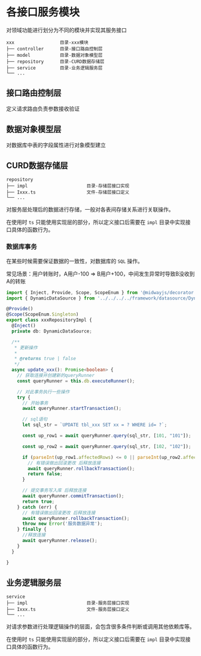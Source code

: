 # 各接口服务模块

对领域功能进行划分为不同的模块并实现其服务接口

```text
xxx                 目录-xxx模块
├── controller      目录-接口路由控制层
├── model           目录-数据对象模型层
├── repository      目录-CURD数据存储层
├── service         目录-业务逻辑服务层
└── ...
```

## 接口路由控制层

定义请求路由负责参数接收验证

## 数据对象模型层

对数据库中表的字段属性进行对象模型建立

## CURD数据存储层

```text
repository
├── impl                      目录-存储层接口实现
├── Ixxx.ts                   文件-存储层接口定义
└── ...
```

对服务层处理后的数据进行存储，一般对各表间存储关系进行关联操作。

在使用时 `ts` 只能使用实现层的部分，所以定义接口后需要在 `impl` 目录中实现接口具体的函数行为。

### 数据库事务

在某些时候需要保证数据的一致性，对数据库的 `SQL` 操作。

常见场景：用户转账时，A用户-100 => B用户+100，中间发生异常时导致B没收到A的转账

```ts
import { Inject, Provide, Scope, ScopeEnum } from '@midwayjs/decorator';
import { DynamicDataSource } from '../../../../framework/datasource/DynamicDataSource';

@Provide()
@Scope(ScopeEnum.Singleton)
export class xxxRepositoryImpl {
  @Inject()
  private db: DynamicDataSource;

  /**
   * 更新操作
   * 
   * @returns true | false
   */
  async update_xxx(): Promise<boolean> {
    // 获取连接并创建新的queryRunner
    const queryRunner = this.db.executeRunner();

    // 对此事务执行一些操作
    try {
      // 开始事务
      await queryRunner.startTransaction();

      // sql语句
      let sql_str = `UPDATE tbl_xxx SET xx = ? WHERE id= ?`;

      const up_row1 = await queryRunner.query(sql_str, [101, "101"]);

      const up_row2 = await queryRunner.query(sql_str, [102, "102"]);

      if (parseInt(up_row1.affectedRows) <= 0 || parseInt(up_row2.affectedRows) <= 0) {
        // 有错误做出回滚更改 后释放连接
        await queryRunner.rollbackTransaction();
        return false;
      }

      // 提交事务写入库 后释放连接
      await queryRunner.commitTransaction();
      return true;
    } catch (err) {
      // 有错误做出回滚更改 后释放连接
      await queryRunner.rollbackTransaction();
      throw new Error('服务数据异常');
    } finally {
      //释放连接
      await queryRunner.release();
    }
  }

}

```

## 业务逻辑服务层

```text
service
├── impl                      目录-服务层接口实现
├── Ixxx.ts                   文件-服务层接口定义
└── ...
```

对请求参数进行处理逻辑操作的层面，会包含很多条件判断或调用其他依赖库等。

在使用时 `ts` 只能使用实现层的部分，所以定义接口后需要在 `impl` 目录中实现接口具体的函数行为。
